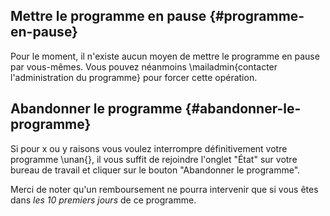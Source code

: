 ## Mettre le programme en pause {#programme-en-pause}

Pour le moment, il n'existe aucun moyen de mettre le programme en pause par vous-mêmes. Vous pouvez néanmoins \mailadmin{contacter l'administration du programme} pour forcer cette opération.

## Abandonner le programme {#abandonner-le-programme}

Si pour x ou y raisons vous voulez interrompre définitivement votre programme \unan{}, il vous suffit de rejoindre l'onglet "État" sur votre bureau de travail et cliquer sur le bouton "Abandonner le programme".

Merci de noter qu'un remboursement ne pourra intervenir que si vous êtes dans *les 10 premiers jours* de ce programme.
